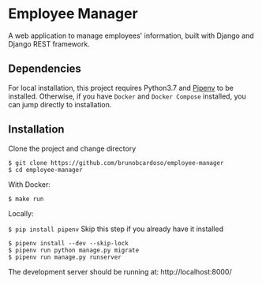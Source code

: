 # Employee Manager

A web application to manage employees' information, built with Django and Django REST framework.

## Dependencies
For local installation, this project requires Python3.7 and [Pipenv](https://pipenv.readthedocs.io/en/latest/) to be installed.
Otherwise, if you have `Docker` and `Docker Compose` installed, you can jump directly to installation.

## Installation

Clone the project and change directory
```
$ git clone https://github.com/brunobcardoso/employee-manager
$ cd employee-manager
```

With Docker:
```
$ make run
```

Locally:

`$ pip install pipenv` Skip this step if you already have it installed
```
$ pipenv install --dev --skip-lock
$ pipenv run python manage.py migrate
$ pipenv run manage.py runserver
```

The development server should be running at: http://localhost:8000/
